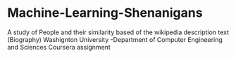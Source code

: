 # Machine-Learning-Shenanigans
A study of People and their similarity based of the wikipedia description text (Biography) 
Washignton University -Department of Computer Engineering and Sciences Coursera assignment 
